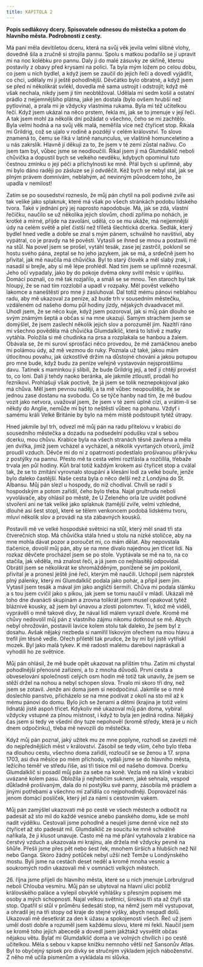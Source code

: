 ```yaml
---
title: KAPITOLA 2
---
```


**Popis sedlákovy dcery. Spisovatele odnesou do městečka a potom do hlavního města. Podrobnosti z cesty.**

Má paní měla devítiletou dceru, která na svůj věk jevila velmi slibné vlohy, dovedně šila a zručně si strojila pannu. Spolu s matkou podařilo se jí upravit mi na noc kolébku pro pannu. Daly ji do malé zásuvky ze skříně, kterou postavily z obavy před krysami na polici. Ta byla mým ložem po celou dobu, co jsem u nich bydlel, a když jsem se zaučil do jejich řeči a dovedl vyjádřit, co chci, udělaly mi ji ještě pohodlnější. Děvčátko bylo obratné, a když jsem se před ní několikrát svlékl, dovedla mě sama ustrojit i odstrojit; když mě však nechala, nikdy jsem ji tím neobtěžoval. Udělala mi sedm košil a ostatní prádlo z nejjemnějšího plátna, jaké jen dostala (bylo ovšem hrubší než pytlovina), a prala mi je vždycky vlastníma rukama. Byla mi též učitelkou řečí. Když jsem ukázal na něco prstem, řekla mi, jak se to jmenuje v její řeči. A tak jsem mohl za několik dní požádat o všechno, čeho se mi zachtělo. Byla velmi hodná a na svůj věk malá, neměřila více než čtyřicet stop. Říkala mi Grildrig, což se ujalo v rodině a později v celém království. To slovo znamená to, čemu se říká v latině nanunculus, ve vlaštině homunceletino a u nás zakrslík. Hlavně jí děkuji za to, že jsem v té zemi zůstal naživu. Co jsem tam byl, vůbec jsme se neodloučili. Říkal jsem jí má Glumdalklič neboli chůvička a dopustil bych se velkého nevděku, kdybych opominul tuto čestnou zmínku o její péči a příchylnosti ke mně. Přál bych si upřímně, aby mi bylo dáno raději po zásluze se jí odvděčit. Kéž bych se nebyl stal, jak se plným právem domnívám, neblahým, ač nevinným původcem toho, že upadla v nemilost!

Zatím se po sousedství rozneslo, že můj pán chytil na poli podivné zvíře asi tak veliké jako splaknuk, které má však po všech stránkách podobu lidského tvora. Také v jednání prý jej naprosto napodobuje. Má, jak se zdá, vlastní řečičku, naučilo se už několika jejich slovům, chodí zpříma po nohách, je krotké a mírné, přijde na zavolání, udělá, co se mu ukáže, má nejjemnější údy na celém světě a pleť čistší než tříletá šlechtická dcerka. Sedlák, který bydlel hned vedle a dobře se znal s mým pánem, schválně ho navštívil, aby vypátral, co je pravdy na té pověsti. Vytasili se ihned se mnou a postavili mě na stůl. Na povel jsem se prošel, vytáhl tesák, zase jej zastrčil, poklonil se hostu svého pána, zeptal se ho jeho jazykem, jak se má, a srdečně jsem ho přivítal, jak mě naučila má chůvička. Byl to starý člověk a měl slabý zrak, i nasadil si brejle, aby si mě lépe prohlédl. Nad tím jsem se upřímně rozesmál. Jeho oči vypadaly, jako by do pokoje dvěma okny svítil měsíc v úplňku. Domácí poznali, co mě tak rozjařilo, a smáli se se mnou. Ten staroch byl tak hloupý, že se nad tím rozzlobil a upadl v rozpaky. Měl pověst velkého lakomce a naneštěstí pro mne ji zasluhoval. Dal totiž mému pánovi neblahou radu, aby mě ukazoval za peníze, až bude trh v sousedním městečku, vzdáleném od našeho domu půl hodiny jízdy, nějakých dvaadvacet mil. Uhodl jsem, že se něco kuje, když jsem pozoroval, jak si můj pán dlouho se svým známým šeptá a občas si na mne ukazují. Samým strachem jsem se domýšlel, že jsem zaslechl několik jejich slov a porozuměl jim. Nazítří ráno mi všechno pověděla má chůvička Glumdalklič, která to lstivě z matky vytáhla. Položila si mě chudinka na prsa a rozplakala se hanbou a žalem. Obávala se, že mi suroví sprosťáci něco provedou, že mě zamáčknou anebo mi polámou údy, až mě vezmou do ruky. Poznala už také, jakou mám útlocitnou povahu, jak úzkostlivě držím na důstojné chování a jakou potupou pro mne bude, když budu za peníze veřejně vystavován nejsprostšímu davu. Tatínek s maminkou jí slíbili, že bude Grildrig její, a teď jí chtějí provést to, co loni. Dali jí tehdy naoko beránka, ale jakmile ztloustl, prodali ho řezníkovi. Prohlašuji však poctivě, že já jsem se tolik neznepokojoval jako má chůva. Měl jsem pevnou naději, a ta mě vůbec neopouštěla, že se jednou zase dostanu na svobodu. Co se týče hanby nad tím, že mě budou vozit jako netvora, uvažoval jsem, že jsem v té zemi úplně cizí, a vrátím-li se někdy do Anglie, nemůže mi být to neštěstí vůbec na pohanu. Vždyť i samému králi Velké Británie by bylo na mém místě podstoupit tytéž útrapy.

Hned jakmile byl trh, odvezl mě můj pán na radu přítelovu v krabici do sousedního městečka a dozadu na podsedelní podušku vzal s sebou dcerku, mou chůvu. Krabice byla na všech stranách těsně zavřena a měla jen dvířka, jimiž jsem vcházel a vycházel, a několik vyvrtaných otvorů, jimiž proudil vzduch. Děvče mi do ní z opatrnosti podestlalo prošívanou přikrývku z postýlky na pannu. Přesto mě ta cesta velmi roztřásla a rozčilila, třebaže trvala jen půl hodiny. Kůň bral totiž každým krokem asi čtyřicet stop a cválal tak, že se to zmítání vyrovnalo stoupání a klesání lodi za velké bouře, jenže bylo daleko častější. Naše cesta byla o něco delší než z Londýna do St. Albansu. Můj pán slezl u hospody, do níž chodíval. Chvíli se radil s hospodským a potom zařídil, čeho bylo třeba. Najal grultruda neboli vyvolávače, aby ohlásil po městě, že U Zeleného orla lze uvidět podivné stvoření ani ne tak veliké jako splaknuk (tamější zvíře, velmi vzhledné, dlouhé asi šest stop), které se tělem venkoncem podobá lidskému tvoru, mluví několik slov a provádí na sta zábavných kousků.

Postavili mě ve velké hospodské světnici na stůl, který měl snad tři sta čtverečních stop. Má chůvička stála hned u stolu na nízké stoličce, aby na mne mohla dávat pozor a poroučet mi, co mám dělat. Aby nepovstala tlačenice, dovolil můj pán, aby se na mne dívalo najednou jen třicet lidí. Na rozkaz děvčete procházel jsem se po stole. Vyptávala se mě na to, na co stačila, jak věděla, má znalost řeči, a já jsem co nejhlasitěji odpovídal. Obrátil jsem se několikrát ke shromážděným, poníženě se jim poklonil, přivítal je a pronesl ještě jiné řeči, kterým mě naučili. Uchopil jsem náprstek plný pálenky, který mi Glumdalklič podala jako pohár, a připil jsem jim. Vytasil jsem tesák a mával jím jako angličtí šermíři. Chůva mi podala slámku a s tou jsem cvičil jako s píkou, jak jsem se tomu naučil v mládí. Ukázali mě toho dne dvanácti skupinám a zrovna tolikrát jsem musel opakovat tytéž bláznivé kousky, až jsem byl únavou a zlostí polomrtev. Ti, kdož mě viděli, vyprávěli o mně takové divy, že nával lidí málem vyrazil dveře. Kromě mé chůvy nedovolil můj pán z vlastního zájmu nikomu dotknout se mě. Abych nebyl ohrožován, postavili lavice kolem stolu tak daleko, že jsem byl z dosahu. Avšak nějaký nezbeda si namířil lískovým ořechem na mou hlavu a trefil jím těsně vedle. Ořech přiletěl tak prudce, že by mi byl jistě vytřískl mozek. Byl jako malá tykev. K mé radosti malému darebovi napráskali a vyhodili ho ze světnice.

Můj pán ohlásil, že mě bude opět ukazovat na příštím trhu. Zatím mi chystal pohodlnější přenosné zařízení, a to z mnoha důvodů. První cesta a obveselování společnosti celých osm hodin mě totiž tak unavily, že jsem se stěží držel na nohou a nebyl schopen slova. Trvalo mi skoro tři dny, než jsem se zotavil. Jenže ani doma jsem si neodpočinul. Jakmile se o mně doslechlo panstvo, přicházelo se na mne podívat z okolí na sto mil až k mému pánovi do domu. Bylo jich se ženami a dětmi (krajina je totiž velmi lidnatá) jistě aspoň třicet. Kdykoliv mě ukazoval můj pán doma, vybíral vždycky vstupné za plnou místnost, i když to byla jen jediná rodina. Nějaký čas jsem si tedy ve všední dny tuze nepohověl (kromě středy, která je u nich dnem odpočinku), třeba mě nevozili do městečka.

Když můj pán poznal, jaký užitek mu ze mne poplyne, rozhodl se zavézti mě do nejpřednějších měst v království. Zásobil se tedy vším, čeho bylo třeba na dlouhou cestu, všechno doma zařídil, rozloučil se se ženou a 17. srpna 1703, asi dva měsíce po mém příchodu, vydali jsme se do hlavního města, ležícího téměř ve středu říše, asi tři tisíce mil od našeho domova. Dcerku Glumdalklič si posadil můj pán za sebe na koně. Vezla mě na klíně v krabici uvázané kolem pasu. Obložila ji nejhebčím suknem, jaké sehnala, vespod důkladně prošívaným, dala do ní postýlku své panny, zásobila mě prádlem a jinými potřebami a všechno mi zařídila co nejpohodlněji. Doprovázel nás jenom domácí poslíček, který jel za námi s cestovním vakem.

Můj pán zamýšlel ukazovati mě po cestě ve všech městech a odbočit na padesát až sto mil do každé vesnice anebo panského domu, kde se mohl nadít výdělku. Cestovali jsme pohodlně a neujeli jsme denně více než sto čtyřicet až sto padesát mil. Glumdalklič ze soucitu ke mně schválně naříkala, že ji klusot unavuje. Často mě na mé přání vytahovala z krabice na čerstvý vzduch a ukazovala mi krajinu, ale držela mě vždycky pevně na šňůře. Přešli jsme přes pět nebo šest řek, mnohem širších a hlubších než Nil nebo Ganga. Skoro žádný potůček nebyl užší než Temže u Londýnského mostu. Byli jsme na cestách deset neděl a kromě mnoha vesnic a soukromých rodin ukazovali mě v osmnácti velkých městech.

26\. října jsme přijeli do hlavního města, které se u nich jmenuje Lorbrulgrud neboli Chlouba vesmíru. Můj pán se ubytoval na hlavní ulici poblíž královského paláce a vylepil obvyklé vyhlášky s přesným popisem mé osoby a mých schopností. Najal velkou světnici, širokou tři sta až čtyři sta stop. Opatřil si stůl v průměru šedesáti stop, na němž jsem měl vystupovat, a ohradil jej na tři stopy od kraje do stejné výšky, abych nespadl dolů. Ukazovali mě desetkrát za den k úžasu a spokojenosti všech. Řeč už jsem uměl dosti dobře a rozuměl jsem každému slovu, které mi řekli. Naučil jsem se kromě toho jejich abecedě a dovedl jsem jakžtakž vysvětlit občas nějakou větu. Bylať mi Glumdalklič doma a ve volných chvílích i po cestě učitelkou. Měla s sebou v kapse knížku nemnoho větší než Sansonův Atlas. Byl to obyčejný spisek pro dívky se stručným výkladem jejich náboženství. Z něho mě učila písmenům a vykládala mi slůvka.
